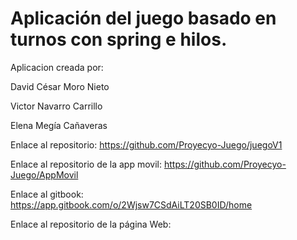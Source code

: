 ﻿# Aplicación del juego basado en turnos con spring e hilos.

Aplicacion creada por:

David César Moro Nieto

Victor Navarro Carrillo

Elena Megía Cañaveras

Enlace al repositorio: https://github.com/Proyecyo-Juego/juegoV1

Enlace al repositorio de la app movil: https://github.com/Proyecyo-Juego/AppMovil

Enlace al gitbook: https://app.gitbook.com/o/2Wjsw7CSdAiLT20SB0ID/home

Enlace al repositorio de la página Web: 
